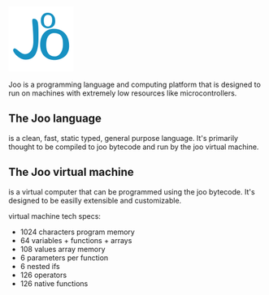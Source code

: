 <img src="Joo.PNG" alt="Logo" width="128" width="128"/>

Joo is a programming language and computing platform that is designed to run on machines
with extremely low resources like microcontrollers.

## The Joo language
is a clean, fast, static typed, general purpose language. It's primarily thought to be
compiled to joo bytecode and run by the joo virtual machine.

## The Joo virtual machine
is a virtual computer that can be programmed using the joo bytecode. It's designed to
be easilly extensible and customizable.

virtual machine tech specs:
* 1024 characters program memory
* 64 variables + functions + arrays
* 108 values array memory
* 6 parameters per function
* 6 nested ifs
* 126 operators
* 126 native functions